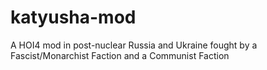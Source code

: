 # katyusha-mod
A HOI4 mod in post-nuclear Russia and Ukraine fought by a Fascist/Monarchist Faction and a Communist Faction
